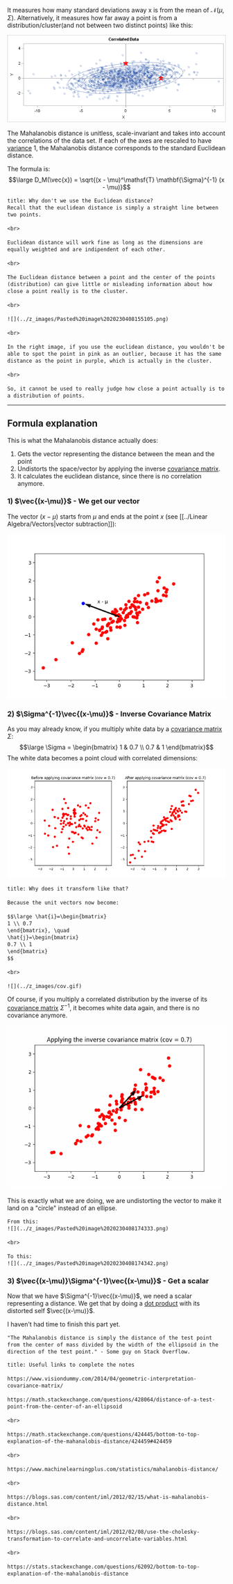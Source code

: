 It measures how many standard deviations away x is from the mean of $\mathcal{N}(\mu,\Sigma)$.
Alternatively, it measures how far away a point is from a distribution/cluster(and not between two distinct points) like this:

![](../z_images/Pasted%20image%2020230420182122.png)


The Mahalanobis distance is unitless, scale-invariant and takes into account the correlations of the data set.
If each of the axes are rescaled to have [variance](../Statistics/Variance.md) 1, the Mahalanobis distance corresponds to the standard Euclidean distance.

The formula is:
$$\large D_M(\vec{x}) = \sqrt{(x - \mu)^\mathsf{T} \mathbf{\Sigma}^{-1} (x - \mu)}$$

```ad-hint
title: Why don't we use the Euclidean distance?
Recall that the euclidean distance is simply a straight line between two points.

<br>

Euclidean distance will work fine as long as the dimensions are equally weighted and are indipendent of each other.

<br>

The Euclidean distance between a point and the center of the points (distribution) can give little or misleading information about how close a point really is to the cluster.

<br>

![](../z_images/Pasted%20image%2020230408155105.png)

<br>

In the right image, if you use the euclidean distance, you wouldn't be able to spot the point in pink as an outlier, because it has the same distance as the point in purple, which is actually in the cluster.

<br>

So, it cannot be used to really judge how close a point actually is to a distribution of points.
```

---

## Formula explanation

This is what the Mahalanobis distance actually does:
1. Gets the vector representing the distance between the mean and the point
2. Undistorts the space/vector by applying the inverse [covariance matrix](Covariance%20matrix.md).
3. It calculates the euclidean distance, since there is no correlation anymore.


### 1) $\vec{(x-\mu)}$ - We get our vector

The vector $(x-\mu)$ starts from $\mu$ and ends at the point $x$ (see [[../Linear Algebra/Vectors|vector subtraction]]):

![](../z_images/Figure_2.png)


### 2) $\Sigma^{-1}\vec{(x-\mu)}$ - Inverse Covariance Matrix

As you may already know, if you multiply white data by a [covariance matrix](Covariance%20matrix.md) $\Sigma$:
$$\large \Sigma = \begin{bmatrix}
1 & 0.7 \\
0.7 & 1
\end{bmatrix}$$
The white data becomes a point cloud with correlated dimensions:

![](../z_images/Figure_3.png)


```ad-hint
title: Why does it transform like that?

Because the unit vectors now become:

$$\large \hat{i}=\begin{bmatrix}
1 \\ 0.7
\end{bmatrix}, \quad
\hat{j}=\begin{bmatrix}
0.7 \\ 1
\end{bmatrix}
$$

<br>

![](../z_images/cov.gif)
```

Of course, if you multiply a correlated distribution by the inverse of its [covariance matrix](Covariance%20matrix.md) $\Sigma^{-1}$, it becomes white data again, and there is no covariance anymore.

![](../z_images/invcov.gif)

This is exactly what we are doing, we are undistorting the vector to make it land on a "circle" instead of an ellipse.


```ad-tldr
From this:
![](../z_images/Pasted%20image%2020230408174333.png)

<br>

To this:
![](../z_images/Pasted%20image%2020230408174342.png)

```


### 3) $\vec{(x-\mu)}\Sigma^{-1}\vec{(x-\mu)}$ - Get a scalar

Now that we have $\Sigma^{-1}\vec{(x-\mu)}$, we need a scalar representing a distance. We get that by doing a [dot product](../Linear%20Algebra/Dot%20product.md) with its distorted self $\vec{(x-\mu)}$.

I haven't had time to finish this part yet.

```ad-quote
"The Mahalanobis distance is simply the distance of the test point from the center of mass divided by the width of the ellipsoid in the direction of the test point." - Some guy on Stack Overflow.
```

```ad-seealso
title: Useful links to complete the notes

https://www.visiondummy.com/2014/04/geometric-interpretation-covariance-matrix/

https://math.stackexchange.com/questions/428064/distance-of-a-test-point-from-the-center-of-an-ellipsoid

<br>

https://math.stackexchange.com/questions/424445/bottom-to-top-explanation-of-the-mahanalobis-distance/424459#424459

<br>

https://www.machinelearningplus.com/statistics/mahalanobis-distance/

<br>

https://blogs.sas.com/content/iml/2012/02/15/what-is-mahalanobis-distance.html

<br>

https://blogs.sas.com/content/iml/2012/02/08/use-the-cholesky-transformation-to-correlate-and-uncorrelate-variables.html

<br>

https://stats.stackexchange.com/questions/62092/bottom-to-top-explanation-of-the-mahalanobis-distance



```
